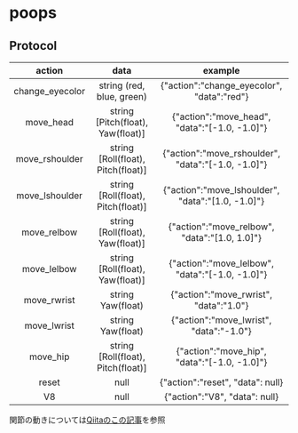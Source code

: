 # poops

## Protocol
| action  | data  | example |
| :------------:  | :------------:  | :------------:  |
| change_eyecolor | string (red, blue, green)  | {"action":"change_eyecolor", "data":"red"}  |
| move_head  | string [Pitch(float), Yaw(float)] | {"action":"move_head", "data":"[-1.0, -1.0]"} |
| move_rshoulder  | string [Roll(float), Pitch(float)] | {"action":"move_rshoulder", "data":"[-1.0, -1.0]"} |
| move_lshoulder  | string [Roll(float), Pitch(float)] | {"action":"move_lshoulder", "data":"[1.0, -1.0]"} |
| move_relbow  | string [Roll(float), Yaw(float)] | {"action":"move_relbow", "data":"[1.0, 1.0]"} |
| move_lelbow  | string [Roll(float), Yaw(float)] | {"action":"move_lelbow", "data":"[-1.0, -1.0]"} |
| move_rwrist  | string Yaw(float) | {"action":"move_rwrist", "data":"1.0"} |
| move_lwrist  | string Yaw(float) | {"action":"move_lwrist", "data":"-1.0"} |
| move_hip  | string [Roll(float), Pitch(float)] | {"action":"move_hip", "data":"[-1.0, -1.0]"} |
| reset  | null  | {"action":"reset", "data": null} |
| V8  | null  | {"action":"V8", "data": null} |

関節の動きについては[Qiitaのこの記事](http://qiita.com/Suna/items/9ab7f805c2a2d2b1efef)を参照
